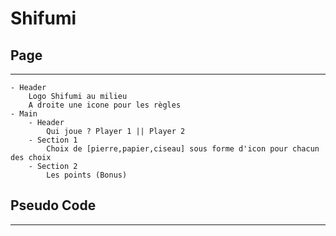 # Shifumi

## Page

----

    - Header
        Logo Shifumi au milieu
        A droite une icone pour les règles
    - Main
        - Header
            Qui joue ? Player 1 || Player 2
        - Section 1
            Choix de [pierre,papier,ciseau] sous forme d'icon pour chacun des choix
        - Section 2
            Les points (Bonus)
            
        


## Pseudo Code

----